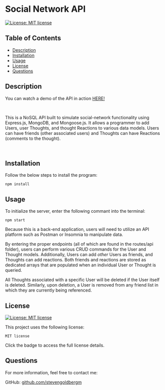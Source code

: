 
  # Social Network API

  [![License: MIT license](https://img.shields.io/badge/License-MIT-yellow.svg)](https://opensource.org/licenses/MIT)

  ## Table of Contents
  * [Description](#description)
  * [Installation](#installation)
  * [Usage](#usage)
  * [License](#license)
  * [Questions](#questions)

  ## Description

  You can watch a demo of the API in action [HERE!](https://watch.screencastify.com/v/zLBUbC2fFM9xU7OgaBsr)

  <br>

  This is a NoSQL API built to simulate social-network functionality using Express.js, MongoDB, and Mongoose.js. It allows a programmer to add Users, user Thoughts, and thought Reactions to various data models. Users can have friends (other associated users) and Thoughts can have Reactions (comments to the thought).

  <br>

  ## Installation

  Follow the below steps to install the program:

    npm install

  ## Usage
  To initialize the server, enter the following commant into the terminal:

    npm start

  Because this is a back-end application, users will need to utilize an API platform such as Postman or Insomnia to manipulate data.

  By entering the proper endpoints (all of which are found in the routes/api folder), users can perform various CRUD commands for the User and Thought models. Additionally, Users can add *other* Users as friends, and Thoughts can add reactions. Both friends and reactions are stored as dedicated arrays that are populated when an individual User or Thought is queried.

  All Thoughts associated with a specific User will be deleted if the User itself is deleted. Similarly, upon deletion, a User is removed from any friend list in which they are currently being referenced. 
  
  ## License
  
  [![License: MIT license](https://img.shields.io/badge/License-MIT-yellow.svg)](https://opensource.org/licenses/MIT)

  This project uses the following license: 
  
    MIT license

  Click the badge to access the full license details.
  

  ## Questions

  For more information, feel free to contact me:

  GitHub: [github.com/stevengoldbergm](https://github.com/stevengoldbergm)
  
